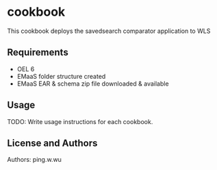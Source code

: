 cookbook
===================
This cookbook deploys the savedsearch comparator application to WLS

Requirements
------------
* OEL 6
* EMaaS folder structure created
* EMaaS EAR & schema zip file downloaded & available

Usage
-----
TODO: Write usage instructions for each cookbook.

License and Authors
-------------------
Authors: ping.w.wu

